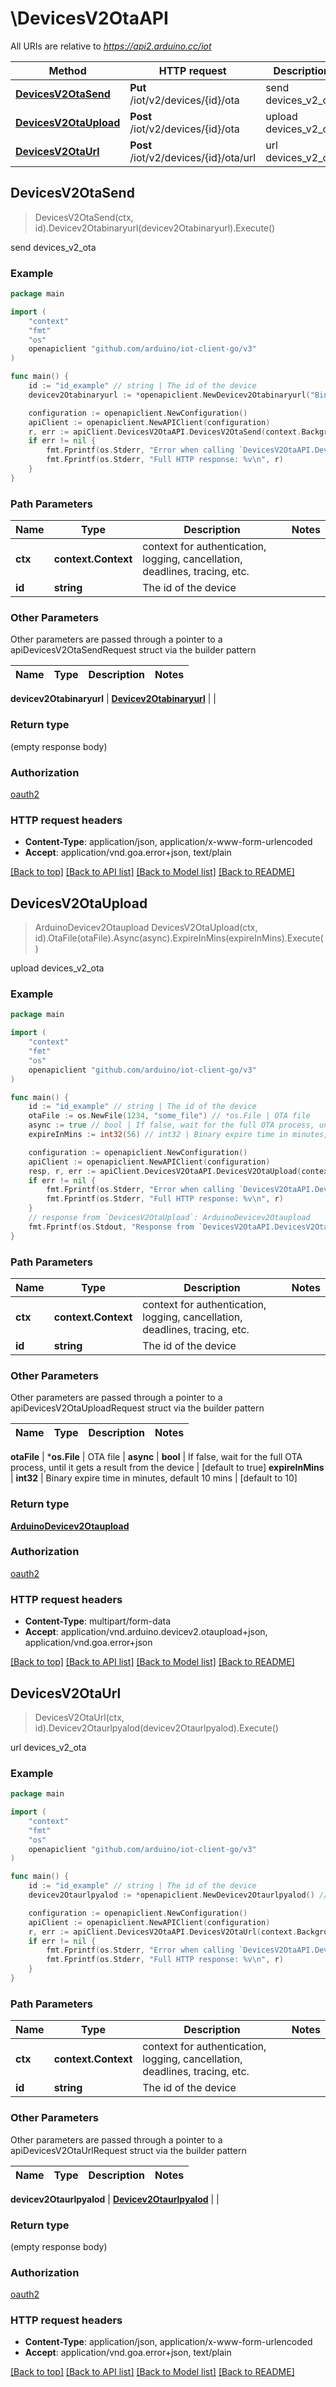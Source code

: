 # \DevicesV2OtaAPI

All URIs are relative to *https://api2.arduino.cc/iot*

Method | HTTP request | Description
------------- | ------------- | -------------
[**DevicesV2OtaSend**](DevicesV2OtaAPI.md#DevicesV2OtaSend) | **Put** /iot/v2/devices/{id}/ota | send devices_v2_ota
[**DevicesV2OtaUpload**](DevicesV2OtaAPI.md#DevicesV2OtaUpload) | **Post** /iot/v2/devices/{id}/ota | upload devices_v2_ota
[**DevicesV2OtaUrl**](DevicesV2OtaAPI.md#DevicesV2OtaUrl) | **Post** /iot/v2/devices/{id}/ota/url | url devices_v2_ota



## DevicesV2OtaSend

> DevicesV2OtaSend(ctx, id).Devicev2Otabinaryurl(devicev2Otabinaryurl).Execute()

send devices_v2_ota



### Example

```go
package main

import (
	"context"
	"fmt"
	"os"
	openapiclient "github.com/arduino/iot-client-go/v3"
)

func main() {
	id := "id_example" // string | The id of the device
	devicev2Otabinaryurl := *openapiclient.NewDevicev2Otabinaryurl("BinaryKey_example") // Devicev2Otabinaryurl | 

	configuration := openapiclient.NewConfiguration()
	apiClient := openapiclient.NewAPIClient(configuration)
	r, err := apiClient.DevicesV2OtaAPI.DevicesV2OtaSend(context.Background(), id).Devicev2Otabinaryurl(devicev2Otabinaryurl).Execute()
	if err != nil {
		fmt.Fprintf(os.Stderr, "Error when calling `DevicesV2OtaAPI.DevicesV2OtaSend``: %v\n", err)
		fmt.Fprintf(os.Stderr, "Full HTTP response: %v\n", r)
	}
}
```

### Path Parameters


Name | Type | Description  | Notes
------------- | ------------- | ------------- | -------------
**ctx** | **context.Context** | context for authentication, logging, cancellation, deadlines, tracing, etc.
**id** | **string** | The id of the device | 

### Other Parameters

Other parameters are passed through a pointer to a apiDevicesV2OtaSendRequest struct via the builder pattern


Name | Type | Description  | Notes
------------- | ------------- | ------------- | -------------

 **devicev2Otabinaryurl** | [**Devicev2Otabinaryurl**](Devicev2Otabinaryurl.md) |  | 

### Return type

 (empty response body)

### Authorization

[oauth2](../README.md#oauth2)

### HTTP request headers

- **Content-Type**: application/json, application/x-www-form-urlencoded
- **Accept**: application/vnd.goa.error+json, text/plain

[[Back to top]](#) [[Back to API list]](../README.md#documentation-for-api-endpoints)
[[Back to Model list]](../README.md#documentation-for-models)
[[Back to README]](../README.md)


## DevicesV2OtaUpload

> ArduinoDevicev2Otaupload DevicesV2OtaUpload(ctx, id).OtaFile(otaFile).Async(async).ExpireInMins(expireInMins).Execute()

upload devices_v2_ota



### Example

```go
package main

import (
	"context"
	"fmt"
	"os"
	openapiclient "github.com/arduino/iot-client-go/v3"
)

func main() {
	id := "id_example" // string | The id of the device
	otaFile := os.NewFile(1234, "some_file") // *os.File | OTA file
	async := true // bool | If false, wait for the full OTA process, until it gets a result from the device (optional) (default to true)
	expireInMins := int32(56) // int32 | Binary expire time in minutes, default 10 mins (optional) (default to 10)

	configuration := openapiclient.NewConfiguration()
	apiClient := openapiclient.NewAPIClient(configuration)
	resp, r, err := apiClient.DevicesV2OtaAPI.DevicesV2OtaUpload(context.Background(), id).OtaFile(otaFile).Async(async).ExpireInMins(expireInMins).Execute()
	if err != nil {
		fmt.Fprintf(os.Stderr, "Error when calling `DevicesV2OtaAPI.DevicesV2OtaUpload``: %v\n", err)
		fmt.Fprintf(os.Stderr, "Full HTTP response: %v\n", r)
	}
	// response from `DevicesV2OtaUpload`: ArduinoDevicev2Otaupload
	fmt.Fprintf(os.Stdout, "Response from `DevicesV2OtaAPI.DevicesV2OtaUpload`: %v\n", resp)
}
```

### Path Parameters


Name | Type | Description  | Notes
------------- | ------------- | ------------- | -------------
**ctx** | **context.Context** | context for authentication, logging, cancellation, deadlines, tracing, etc.
**id** | **string** | The id of the device | 

### Other Parameters

Other parameters are passed through a pointer to a apiDevicesV2OtaUploadRequest struct via the builder pattern


Name | Type | Description  | Notes
------------- | ------------- | ------------- | -------------

 **otaFile** | ***os.File** | OTA file | 
 **async** | **bool** | If false, wait for the full OTA process, until it gets a result from the device | [default to true]
 **expireInMins** | **int32** | Binary expire time in minutes, default 10 mins | [default to 10]

### Return type

[**ArduinoDevicev2Otaupload**](ArduinoDevicev2Otaupload.md)

### Authorization

[oauth2](../README.md#oauth2)

### HTTP request headers

- **Content-Type**: multipart/form-data
- **Accept**: application/vnd.arduino.devicev2.otaupload+json, application/vnd.goa.error+json

[[Back to top]](#) [[Back to API list]](../README.md#documentation-for-api-endpoints)
[[Back to Model list]](../README.md#documentation-for-models)
[[Back to README]](../README.md)


## DevicesV2OtaUrl

> DevicesV2OtaUrl(ctx, id).Devicev2Otaurlpyalod(devicev2Otaurlpyalod).Execute()

url devices_v2_ota



### Example

```go
package main

import (
	"context"
	"fmt"
	"os"
	openapiclient "github.com/arduino/iot-client-go/v3"
)

func main() {
	id := "id_example" // string | The id of the device
	devicev2Otaurlpyalod := *openapiclient.NewDevicev2Otaurlpyalod() // Devicev2Otaurlpyalod | 

	configuration := openapiclient.NewConfiguration()
	apiClient := openapiclient.NewAPIClient(configuration)
	r, err := apiClient.DevicesV2OtaAPI.DevicesV2OtaUrl(context.Background(), id).Devicev2Otaurlpyalod(devicev2Otaurlpyalod).Execute()
	if err != nil {
		fmt.Fprintf(os.Stderr, "Error when calling `DevicesV2OtaAPI.DevicesV2OtaUrl``: %v\n", err)
		fmt.Fprintf(os.Stderr, "Full HTTP response: %v\n", r)
	}
}
```

### Path Parameters


Name | Type | Description  | Notes
------------- | ------------- | ------------- | -------------
**ctx** | **context.Context** | context for authentication, logging, cancellation, deadlines, tracing, etc.
**id** | **string** | The id of the device | 

### Other Parameters

Other parameters are passed through a pointer to a apiDevicesV2OtaUrlRequest struct via the builder pattern


Name | Type | Description  | Notes
------------- | ------------- | ------------- | -------------

 **devicev2Otaurlpyalod** | [**Devicev2Otaurlpyalod**](Devicev2Otaurlpyalod.md) |  | 

### Return type

 (empty response body)

### Authorization

[oauth2](../README.md#oauth2)

### HTTP request headers

- **Content-Type**: application/json, application/x-www-form-urlencoded
- **Accept**: application/vnd.goa.error+json, text/plain

[[Back to top]](#) [[Back to API list]](../README.md#documentation-for-api-endpoints)
[[Back to Model list]](../README.md#documentation-for-models)
[[Back to README]](../README.md)

